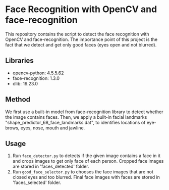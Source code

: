 # Face Recognition with OpenCV and face-recognition
This repository contains the script to detect the face recognition with OpenCV and face-recognition.
The importance point of this project is the fact that we detect and get only good faces (eyes open
and not blurred).

## Libraries
- opencv-python: 4.5.5.62
- face-recognition: 1.3.0
- dlib: 19.23.0

## Method
We first use a built-in model from face-recognition library to detect whether the image
contains faces. Then, we apply a built-in facial landmarks "shape_predictor_68_face_landmarks.dat", to identifies 
locations of eye-brows, eyes, nose, mouth and jawline.

## Usage
1. Run `face_detector.py` to detects if the given image contains a face in it and crops images to get only face of each person.
Cropped face images are stored in 'faces_detected' folder.
2. Run `good_face_selector.py` to chooses the face images that are not closed eyes and too blurred.
Final face images with faces are stored in 'faces_selected' folder.
